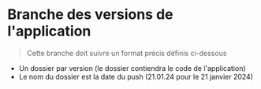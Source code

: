 # Branche des versions de l'application

> Cette branche doit suivre un format précis définis ci-dessous

- Un dossier par version (le dossier contiendra le code de l'application)
- Le nom du dossier est la date du push (21.01.24 pour le 21 janvier 2024)
